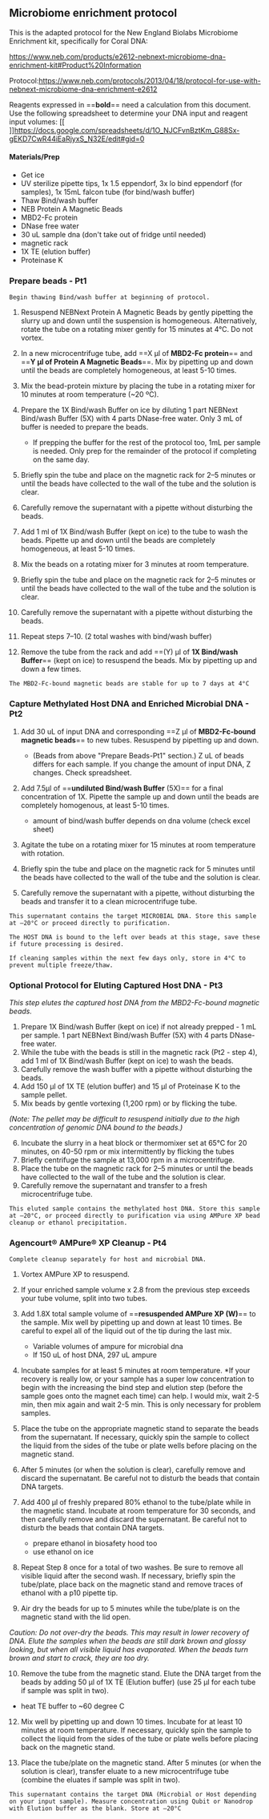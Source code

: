 
## Microbiome enrichment protocol
This is the adapted protocol for the New England Biolabs Microbiome Enrichment kit, specifically for Coral DNA:

https://www.neb.com/products/e2612-nebnext-microbiome-dna-enrichment-kit#Product%20Information

Protocol:https://www.neb.com/protocols/2013/04/18/protocol-for-use-with-nebnext-microbiome-dna-enrichment-e2612

Reagents expressed in ==**bold**== need a calculation from this document. Use the following spreadsheet to determine your DNA input and reagent input volumes:
[[
]]https://docs.google.com/spreadsheets/d/1O_NJCFvnBztKm_G88Sx-gEKD7CwR44iEaRjyxS_N32E/edit#gid=0

#### Materials/Prep
- Get ice 
- UV sterilize pipette tips, 1x 1.5 eppendorf, 3x lo bind eppendorf (for samples), 1x 15mL falcon tube (for bind/wash buffer)
- Thaw Bind/wash buffer
- NEB Protein A Magnetic Beads 
- MBD2-Fc protein
- DNase free water 
- 30 uL sample dna (don't take out of fridge until needed)
- magnetic rack 
- 1X TE (elution buffer)
- Proteinase K 



### Prepare beads - Pt1

`Begin thawing Bind/wash buffer at beginning of protocol.`
1. Resuspend NEBNext Protein A Magnetic Beads by gently pipetting the slurry up and down until the suspension is homogeneous. Alternatively, rotate the tube on a rotating mixer gently for 15 minutes at 4°C. Do not vortex.

2. In a new microcentrifuge tube, add ==X μl of **MBD2-Fc protein**== and ==**Y μl of Protein A Magnetic Beads**==. Mix by pipetting up and down until the beads are completely homogeneous, at least 5-10 times.

3. Mix the bead-protein mixture by placing the tube in a rotating mixer for 10 minutes at room temperature (~20 ºC).

4. Prepare the 1X Bind/wash Buffer on ice by diluting 1 part NEBNext Bind/wash Buffer (5X) with 4 parts DNase-free water. Only 3 mL of buffer is needed to prepare the beads. 
	-  If prepping the buffer for the rest of the protocol too, 1mL per sample is needed. Only prep for the remainder of the protocol if completing on the same day.

5. Briefly spin the tube and place on the magnetic rack for 2–5 minutes or until the beads have collected to the wall of the tube and the solution is clear.

6. Carefully remove the supernatant with a pipette without disturbing the beads.

7. Add 1 ml of 1X Bind/wash Buffer (kept on ice) to the tube to wash the beads. Pipette up and down until the beads are completely homogeneous, at least 5-10 times.

8. Mix the beads on a rotating mixer for 3 minutes at room temperature.

9. Briefly spin the tube and place on the magnetic rack for 2–5 minutes or until the beads have collected to the wall of the tube and the solution is clear.

10. Carefully remove the supernatant with a pipette without disturbing the beads.

11. Repeat steps 7–10. (2 total washes with bind/wash buffer)

12. Remove the tube from the rack and add ==(Y) μl of **1X Bind/wash Buffer**== (kept on ice) to resuspend the beads. Mix by pipetting up and down a few times.

`The MBD2-Fc-bound magnetic beads are stable for up to 7 days at 4°C` 

### Capture Methylated Host DNA and Enriched Microbial DNA - Pt2
1. Add 30 uL of input DNA and corresponding ==Z μl of **MBD2-Fc-bound magnetic beads**== to new tubes. Resuspend by pipetting up and down.
	- (Beads from above "Prepare Beads-Pt1" section.) Z uL of beads differs for each sample. If you change the amount of input DNA, Z changes. Check spreadsheet.

3. Add 7.5µl of ==**undiluted Bind/wash Buffer** (5X)== for a final concentration of 1X. Pipette the sample up and down until the beads are completely homogenous, at least 5-10 times. 
	- amount of bind/wash buffer depends on dna volume (check excel sheet)

4.  Agitate the tube on a rotating mixer for 15 minutes at room temperature with rotation.
 
4. Briefly spin the tube and place on the magnetic rack for 5 minutes until the beads have collected to the wall of the tube and the solution is clear.

5. Carefully remove the supernatant with a pipette, without disturbing the beads and transfer it to a clean microcentrifuge tube. 

`This supernatant contains the target MICROBIAL DNA. Store this sample at –20°C or proceed directly to purification.`

`The HOST DNA is bound to the left over beads at this stage, save these if future processing is desired.`

`If cleaning samples within the next few days only, store in 4°C to prevent multiple freeze/thaw.` 


### Optional Protocol for Eluting Captured Host DNA - Pt3
*This step elutes the captured host DNA from the MBD2-Fc-bound magnetic beads.*
1. Prepare 1X Bind/wash Buffer (kept on ice) if not already prepped - 1 mL per sample. 1 part NEBNext Bind/wash Buffer (5X) with 4 parts DNase-free water. 
2. While the tube with the beads is still in the magnetic rack  (Pt2 - step 4), add 1 ml of 1X Bind/wash Buffer (kept on ice) to wash the beads.
3. Carefully remove the wash buffer with a pipette without disturbing the beads.
4. Add 150 μl of 1X TE (elution buffer) and 15 μl of Proteinase K to the sample pellet. 
5. Mix beads by gentle vortexing (1,200 rpm) or by flicking the tube. 

*(Note: The pellet may be difficult to resuspend initially due to the high concentration of genomic DNA bound to the beads.)*

6. Incubate the slurry in a heat block or thermomixer set at 65°C for 20 minutes, on 40-50 rpm or mix intermittently by flicking the tubes
7. Briefly centrifuge the sample at 13,000 rpm in a microcentrifuge.
8. Place the tube on the magnetic rack for 2–5 minutes or until the beads have collected to the wall of the tube and the solution is clear.
9. Carefully remove the supernatant and transfer to a fresh microcentrifuge tube.

`This eluted sample contains the methylated host DNA. Store this sample at –20°C, or proceed directly to purification via using AMPure XP bead cleanup or ethanol precipitation.` 
 
### Agencourt® AMPure® XP Cleanup - Pt4

`Complete cleanup separately for host and microbial DNA.`

1. Vortex AMPure XP to resuspend.

2. If your enriched sample volume x 2.8 from the previous step exceeds your tube volume, split into two tubes.

3. Add 1.8X total sample volume of ==**resuspended AMPure XP (W)**== to the sample. Mix well by pipetting up and down at least 10 times. Be careful to expel all of the liquid out of the tip during the last mix.
	- Variable volumes of ampure for microbial dna
	- If 150 uL of host DNA, 297 uL ampure

5. Incubate samples for at least 5 minutes at room temperature.
*If your recovery is really low, or your sample has a super low concentration to begin with the increasing the bind step and elution step (before the sample goes onto the magnet each time) can help. I would mix, wait 2-5 min, then mix again and wait 2-5 min. This is only necessary for problem samples.

7. Place the tube on the appropriate magnetic stand to separate the beads from the supernatant. If necessary, quickly spin the sample to collect the liquid from the sides of the tube or plate wells before placing on the magnetic stand.

8. After 5 minutes (or when the solution is clear), carefully remove and discard the supernatant. Be careful not to disturb the beads that contain DNA targets.

9. Add 400 μl of freshly prepared 80% ethanol to the tube/plate while in the magnetic stand. Incubate at room temperature for 30 seconds, and then carefully remove and discard the supernatant. Be careful not to disturb the beads that contain DNA targets.
	- prepare ethanol in biosafety hood too 
	- use ethanol on ice 

10. Repeat Step 8 once for a total of two washes. Be sure to remove all visible liquid after the second wash. If necessary, briefly spin the tube/plate, place back on the magnetic stand and remove traces of ethanol with a p10 pipette tip.

11. Air dry the beads for up to 5 minutes while the tube/plate is on the magnetic stand with the lid open.

*Caution: Do not over-dry the beads. This may result in lower recovery of DNA. Elute the samples when the beads are still dark brown and glossy looking, but when all visible liquid has evaporated. When the beads turn brown and start to crack, they are too dry.* 

10. Remove the tube from the magnetic stand. Elute the DNA target from the beads by adding 50 μl of 1X TE (Elution buffer) (use 25 μl for each tube if sample was split in two).
- heat TE buffer to ~60 degree C 

12. Mix well by pipetting up and down 10 times. Incubate for at least 10 minutes at room temperature. If necessary, quickly spin the sample to collect the liquid from the sides of the tube or plate wells before placing back on the magnetic stand.

13. Place the tube/plate on the magnetic stand. After 5 minutes (or when the solution is clear), transfer eluate to a new microcentrifuge tube (combine the eluates if sample was split in two).

`This supernatant contains the target DNA (Microbial or Host depending on your input sample). Measure concentration using Qubit or Nanodrop with Elution buffer as the blank. Store at –20°C` 